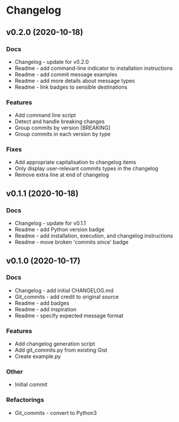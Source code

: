 # Changelog

## v0.2.0 (2020-10-18)

### Docs

* Changelog - update for v0.2.0
* Readme - add command-line indicator to installation instructions
* Readme - add commit message examples
* Readme - add more details about message types
* Readme - link badges to sensible destinations

### Features

* Add command line script
* Detect and handle breaking changes
* Group commits by version [BREAKING]
* Group commits in each version by type

### Fixes

* Add appropriate capitalisation to changelog items
* Only display user-relevant commits types in the changelog
* Remove extra line at end of changelog


## v0.1.1 (2020-10-18)

### Docs

* Changelog - update for v0.1.1
* Readme - add Python version badge
* Readme - add installation, execution, and changelog instructions
* Readme - move broken 'commits since' badge


## v0.1.0 (2020-10-17)

### Docs

* Changelog - add initial CHANGELOG.md
* Git_commits - add credit to original source
* Readme - add badges
* Readme - add inspiration
* Readme - specify expected message format

### Features

* Add changelog generation script
* Add git_commits.py from existing Gist
* Create example.py

### Other

* Initial commit

### Refactorings

* Git_commits - convert to Python3
